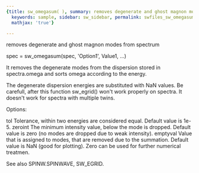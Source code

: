 ```yaml
---
{title: sw_omegasum( ), summary: removes degenerate and ghost magnon modes from spectrum,
  keywords: sample, sidebar: sw_sidebar, permalink: swfiles_sw_omegasum.html, folder: swfiles,
  mathjax: 'true'}

---
```

removes degenerate and ghost magnon modes from spectrum
 
spec = sw_omegasum(spec, 'Option1', Value1, ...)
 
It removes the degenerate modes from the dispersion stored in
spectra.omega and sorts omega according to the energy.
 
The degenerate dispersion energies are substituted with NaN values. Be
carefull, after this function sw_egrid() won't work properly on spectra.
It doesn't work for spectra with multiple twins.
 
Options:
 
tol       Tolerance, within two energies are considered equal. Default
          value is 1e-5.
zeroint   The minimum intensity value, below the mode is dropped. Default
          value is zero (no modes are dropped due to weak intensity).
emptyval  Value that is assigned to modes, that are removed due to the
          summation. Default value is NaN (good for plotting). Zero can
          be used for further numerical treatmen.
 
See also SPINW.SPINWAVE, SW_EGRID.
 
